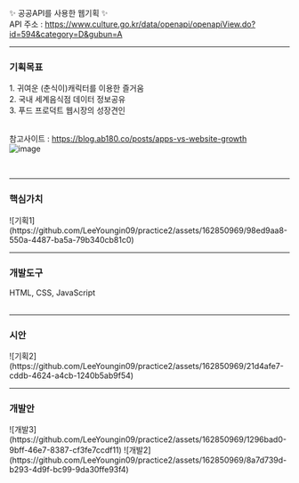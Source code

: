 ✨ 공공API를 사용한 웹기획 ✨ <br>
API 주소 : https://www.culture.go.kr/data/openapi/openapiView.do?id=594&category=D&gubun=A
<br>
<hr>
<h3>기획목표</h3>
1. 귀여운 (춘식이)캐릭터를 이용한 즐거움 <br>
2. 국내 세계음식점 데이터 정보공유 <br>
3. 푸드 프로덕트 웹시장의 성장견인 <br><br>

참고사이트 :  https://blog.ab180.co/posts/apps-vs-website-growth <br>
![image](https://github.com/LeeYoungin09/practice2/assets/162850969/31bef324-26eb-4fcb-9dab-569590c59d23)

<br>
<hr>
<h3>핵심가치</h3>
![기획1](https://github.com/LeeYoungin09/practice2/assets/162850969/98ed9aa8-550a-4487-ba5a-79b340cb81c0)
<br>

<hr>
<h3>개발도구</h3>
HTML, CSS, JavaScript<br>
<br>

<hr>
<h3>시안</h3>
![기획2](https://github.com/LeeYoungin09/practice2/assets/162850969/21d4afe7-cddb-4624-a4cb-1240b5ab9f54)

<br>
<hr>
<h3>개발안</h3>
![개발3](https://github.com/LeeYoungin09/practice2/assets/162850969/1296bad0-9bff-46e7-8387-cf3fe7ccdf11)
![개발2](https://github.com/LeeYoungin09/practice2/assets/162850969/8a7d739d-b293-4d9f-bc99-9da30ffe93f4)
